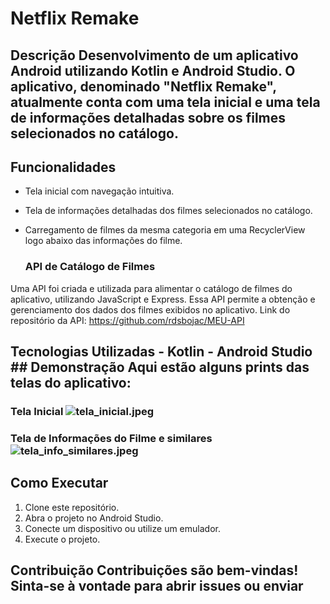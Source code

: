 # Netflix Remake 

## Descrição Desenvolvimento de um aplicativo Android utilizando Kotlin e Android Studio. O aplicativo, denominado "Netflix Remake", atualmente conta com uma tela inicial e uma tela de informações detalhadas sobre os filmes selecionados no catálogo.

## Funcionalidades

- Tela inicial com navegação intuitiva.
- Tela de informações detalhadas dos filmes selecionados no catálogo.
- Carregamento de filmes da mesma categoria em uma RecyclerView logo abaixo das informações do filme.

  ### API de Catálogo de Filmes
  
Uma API foi criada e utilizada para alimentar o catálogo de filmes do aplicativo, utilizando JavaScript e Express. Essa API permite a obtenção e gerenciamento dos dados dos filmes exibidos no aplicativo.
Link do repositório da API: https://github.com/rdsbojac/MEU-API

  ## Tecnologias Utilizadas - Kotlin - Android Studio ## Demonstração Aqui estão alguns prints das telas do aplicativo:

  ### Tela Inicial ![tela_inicial.jpeg](app/src/main/res/drawable)

  ### Tela de Informações do Filme e similares ![tela_info_similares.jpeg](app/src/main/res/drawable)

  ## Como Executar
  
1. Clone este repositório.
2. Abra o projeto no Android Studio. 
3. Conecte um dispositivo ou utilize um emulador.
4.  Execute o projeto.

   ##  Contribuição Contribuições são bem-vindas! Sinta-se à vontade para abrir issues ou enviar
